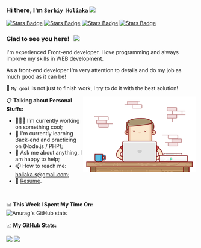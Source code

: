 ### Hi there, I'm `Serhiy Holiaka` <img src="https://media.giphy.com/media/hvRJCLFzcasrR4ia7z/giphy.gif" width="25px">


<a href="https://www.linkedin.com/in/serhii-holiaka"><img src="https://img.shields.io/badge/-LinkedIn-0e76a8?style=flat-square&logo=Linkedin&logoColor=white" alt="Stars Badge"/></a>
<a href="https://www.instagram.com/serhiy_holiaka/"><img src="https://img.shields.io/badge/-Instagram-e4405f?style=flat-square&logo=Instagram&logoColor=white" alt="Stars Badge"/></a>
<a href="https://www.facebook.com/serhiy.holiaka/"><img src="https://img.shields.io/badge/-Facebook-3578E5?style=flat-square&logo=Facebook&logoColor=white" alt="Stars Badge"/></a>
<a href="https://www.upwork.com/fl/serhiyholiaka"><img src="https://img.shields.io/badge/-Upwork-6fda44?style=flat-square&logo=UpWork&logoColor=white" alt="Stars Badge"/></a>

### Glad to see you here! &nbsp; ![](https://visitor-badge.glitch.me/badge?page_id=Serhiy-Holiaka.Serhiy-Holiaka)

I'm experienced Front-end developer. I love programming and always improve my skills in WEB development.

As a front-end developer I'm very attention to details and do my job as much good as it can be! 

🎯 `My goal` is not just to finish work, I try to do it with the best solution! 


<img align="right" alt="GIF" src="https://github.com/Serhiy-Holiaka/Serhiy-Holiaka/blob/main/coding.gif?raw=true" width="300" height="200" />


📋 **Talking about Personal Stuffs:**

- 👨🏻‍💻 I’m currently working on something cool;
- 🚀 I'm currently learning Back-end and practicing on (Node.js / PHP);
- 💬 Ask me about anything, I am happy to help;
- 📫 How to reach me: holiaka.s@gmail.com;
- 📝 [Resume](https://resume.io/r/grFd8T6RK).

</br>

📊 **This Week I Spent My Time On:**
</br>
![Anurag's GitHub stats](https://github-readme-stats.vercel.app/api/wakatime?username=Serhiy_Holiaka&hide_border=true&count_private=true)


📈 **My GitHub Stats:**

<p>
  <img height="180em" src="https://github-readme-stats.vercel.app/api?username=Serhiy-Holiaka&show_icons=true&hide_border=true&&count_private=true" />
  <img height="180em" src="https://github-readme-stats.vercel.app/api/top-langs/?username=Serhiy_Holiaka&hide_border=true&layout=compact" />
</p>
